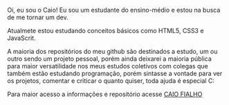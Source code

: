 Oi, eu sou o Caio! Eu sou um estudante do ensino-médio e estou na busca de me tornar um dev.

Atualmete estou estudando conceitos básicos como HTML5, CSS3 e JavaScrit.

A maioria dos repositórios do meu github são destinados a estudo, um ou outro sendo um projeto pessoal, porém ainda deixarei a maioria pública para maior versatilidade nos meus estudos coletivos com colegas que também estão estudando programação, porém sintasse a vontade para ver os projetos, comentar e criticar o quanto quiser, toda ajuda é especial C:

Para maior acesso a informações e repositório acesse [CAIO FIALHO](https://caiofialho.github.io/CaioFialho)
